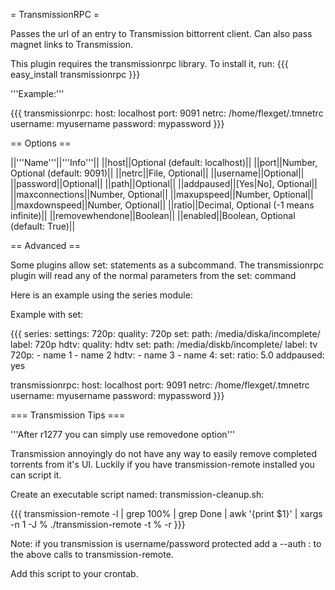 = TransmissionRPC =

Passes the url of an entry to Transmission bittorrent client. Can also pass magnet links to Transmission.

This plugin requires the transmissionrpc library. To install it, run:
{{{
easy_install transmissionrpc
}}}

'''Example:'''

{{{
transmissionrpc:
  host: localhost
  port: 9091
  netrc: /home/flexget/.tmnetrc
  username: myusername
  password: mypassword
}}}

== Options ==

||'''Name'''||'''Info'''||
||host||Optional (default: localhost)||
||port||Number, Optional (default: 9091)||
||netrc||File, Optional||
||username||Optional||
||password||Optional||
||path||Optional||
||addpaused||[Yes|No], Optional||
||maxconnections||Number, Optional||
||maxupspeed||Number, Optional||
||maxdownspeed||Number, Optional||
||ratio||Decimal, Optional (-1 means infinite)||
||removewhendone||Boolean||
||enabled||Boolean, Optional (default: True)||

== Advanced ==

Some plugins allow set: statements as a subcommand.
The transmissionrpc plugin will read any of the normal parameters from the set: command

Here is an example using the series module:

Example with set:

{{{
series:
  settings:
    720p:
      quality: 720p
      set:
        path: /media/diska/incomplete/
        label: 720p
    hdtv:
      quality: hdtv
      set:
        path: /media/diskb/incomplete/
        label: tv
  720p:
    - name 1
    - name 2
  hdtv:
    - name 3
    - name 4:
        set:
          ratio: 5.0
          addpaused: yes

transmissionrpc:
  host: localhost
  port: 9091
  netrc: /home/flexget/.tmnetrc
  username: myusername
  password: mypassword
}}}

=== Transmission Tips ===

'''After r1277 you can simply use removedone option'''

Transmission annoyingly do not have any way to easily remove completed torrents from it's UI.
Luckily if you have transmission-remote installed you can script it.

Create an executable script named: transmission-cleanup.sh:

{{{
transmission-remote -l  | grep 100% | grep Done | awk '{print $1}' | xargs -n 1 -J % ./transmission-remote -t % -r
}}}

Note: if you transmission is username/password protected add a --auth <user>:<password> to the above calls to transmission-remote.

Add this script to your crontab.